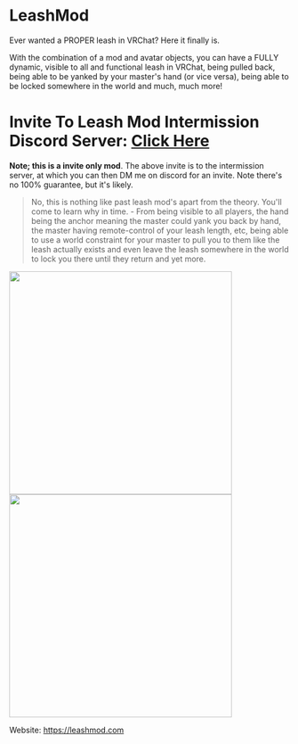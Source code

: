 # LeashMod
Ever wanted a PROPER leash in VRChat? Here it finally is.

With the combination of a mod and avatar objects, you can have a FULLY dynamic, visible to all and functional leash in VRChat, being pulled back, being able to be yanked by your master's hand (or vice versa), being able to be locked somewhere in the world and much, much more!

# Invite To Leash Mod Intermission Discord Server: [**Click Here**](https://discord.gg/PcSsUE5vFE)

**Note; this is a invite only mod**. The above invite is to the intermission server, at which you can then DM me on discord for an invite. Note there's no 100% guarantee, but it's likely.

> No, this is nothing like past leash mod's apart from the theory. You'll come to learn why in time. - From being visible to all players, the hand being the anchor meaning the master could yank you back by hand, the master having remote-control of your leash length, etc, being able to use a world constraint for your master to pull you to them like the leash actually exists and even leave the leash somewhere in the world to lock you there until they return and yet more.

<p float="left">
<img src="https://user-images.githubusercontent.com/36628963/143236514-3f942d40-50ab-404f-a645-0dc3eddd8d90.png" width="400" height="400" />

<img src="https://user-images.githubusercontent.com/36628963/145717048-955f3a45-0451-487c-a952-140c3d833c1b.png" width="400" height="400" />
</p>

Website: https://leashmod.com
